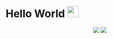 # Hello World  <img src="https://c.tenor.com/jPYNf2GLrB8AAAAd/earth-earthday.gif" width="30px"/>
<div style="display:flex" >

</div>
<div style="display:flex; align-items: center; justify-content: space-around">
<div>
<img  src="https://github-readme-stats.vercel.app/api?username=CianMW&show_icons=true&theme=radical" />
<img  src="https://github-readme-stats.vercel.app/api/top-langs/?username=CianMW&theme=radical&layout=compact" />
</div>
</div>

